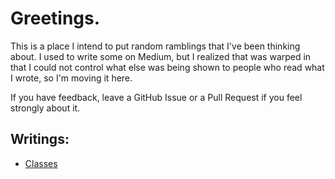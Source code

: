 # Greetings.

This is a place I intend to put random ramblings that I've been thinking about.
I used to write some on Medium, but I realized that was warped in that I could not control what
else was being shown to people who read what I wrote, so I'm moving it here.

If you have feedback, leave a GitHub Issue or a Pull Request if you feel strongly about it.

## Writings:

- [Classes](classes.md)

